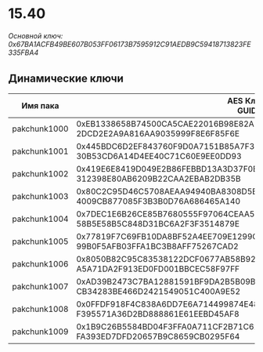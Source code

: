 # 15.40

###### Основной ключ: 0x67BA1ACFB49BE607B053FF06173B7595912C91AEDB9C59418713823FE335FBA4

## Динамические ключи

| Имя пака         | AES Ключ<br/>GUID                                                                                            |
|--------------|---------------------------------------------------------------------------------------------------------|
| pakchunk1000 | 0xEB1338658B74500CA5CAE22016B98E82AE1F6151F60A113340D725F0A190174A<br/>2DCD2E2A9A816AA9035999F8E6F85F6E |
| pakchunk1001 | 0x445BDC6D2EF843760F9D0A7151B85A7F37A2A9560ABFA171BA47E2EFB8764DD2<br/>30B53CD6A14D4EE40C71C60E9EE0DD93 |
| pakchunk1002 | 0x419E6E8419D049E2B86FEBBD13A3D37F0EE3DAC70F3133D7E1F153389588C043<br/>312398E80AB6209B22CAA2EBAB2DB35B |
| pakchunk1003 | 0x80C2C95D46C5708AEAA94940BA8308D5BDBB29D58705524978959D615D488ABA<br/>4009CB877085F3B3B0D76A686465A140 |
| pakchunk1004 | 0x7DEC1E6B26CE85B7680555F97064CEAA5C788DFDC674F98A6A711F726DEDB943<br/>58B5E58B5C848D31BC6A2F3F3514879E |
| pakchunk1005 | 0x77819F7C69FB10DA8BF52A4EE709E1299CEACE9AFC4BFE0B412D8FF900F6C32E<br/>99B0F5AFB03FFA1BC3B8AFF75267CAD2 |
| pakchunk1006 | 0x8050B82C95C83538122DCF0677AB58B929AE2C73FEE00B614BA785E760BDDCCD<br/>A5A71DA2F913ED0FD001BBCEC58F97FF |
| pakchunk1007 | 0xAD39B2473C7BA12881591BF9DA2B5B09B00594B232ED6E9D6680DC7F24CC9B2A<br/>CB34283BE466D2421549051C400A9E52 |
| pakchunk1008 | 0x0FFDF918F4C838A6DD7E6A714499874E48CD5DC5AFF97752993C50B7ACF586F2<br/>F395571A36D2BD888861E61EEBD45AF8 |
| pakchunk1009 | 0x1B9C26B5584BD04F3FFA0A711CF2B71C6249E51BDFA16C9E62B2C9DC0C26F5FE<br/>FA393ED7DFD20657B9C8659CB0295F64 |
